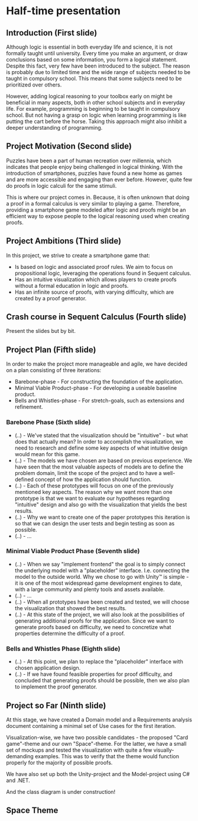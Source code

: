 # Half-time presentation

## Introduction (First slide)

Although logic is essential in both everyday life and science, it is not formally taught until university. Every time you make an argument, or draw conclusions based on some information, you form a logical statement. Despite this fact, very few have been introduced to the subject. The reason is probably due to limited time and the wide range of subjects needed to be taught in compulsory school. This means that some subjects need to be prioritized over others.

However, adding logical reasoning to your toolbox early on might be beneficial in many aspects, both in other school subjects and in everyday life. For example, programming is beginning to be taught in compulsory school. But not having a grasp on logic when learning programming is like putting the cart before the horse. Taking this approach might also inhibit a deeper understanding of programming.

## Project Motivation (Second slide)

Puzzles have been a part of human recreation over millennia, which indicates that people enjoy being challenged in logical thinking. With the introduction of smartphones, puzzles have found a new home as games and are more accessible and engaging than ever before. However, quite few do proofs in logic calculi for the same stimuli.

This is where our project comes in. Because, it is often unknown that doing a proof in a formal calculus is very similar to playing a game. Therefore, providing a smartphone game modeled after logic and proofs might be an efficient way to expose people to the logical reasoning used when creating proofs.

## Project Ambitions (Third slide)

In this project, we strive to create a smartphone game that:

-  Is based on logic and associated proof rules. We aim to focus on propositional logic, leveraging the operations found in Sequent calculus.
-  Has an intuitive visualization which allows players to create proofs without a formal education in logic and proofs.
-  Has an infinite source of proofs, with varying difficulty, which are created by a proof generator.

## Crash course in Sequent Calculus (Fourth slide)

Present the slides but by bit.

## Project Plan (Fifth slide)

In order to make the project more manageable and agile, we have decided on a plan consisting of three iterations:

- Barebone-phase - For constructing the foundation of the application.
- Minimal Viable Product-phase - For developing a useable baseline product.
- Bells and Whistles-phase - For stretch-goals, such as extensions and refinement.

### Barebone Phase (Sixth slide)

- (..) - We've stated that the visualization should be "intuitive" - but what does that actually mean? In order to accomplish the visualization, we need to research and define some key aspects of what intuitive design would mean for this game.
- (..) - The models we have chosen are based on previous experience. We have seen that the most valuable aspects of models are to define the problem domain, limit the scope of the project and to have a well-defined concept of how the application should function.
- (..) - Each of these prototypes will focus on one of the previously mentioned key aspects. The reason why we want more than one prototype is that we want to evaluate our hypotheses regarding "intuitive" design and also go with the visualization that yields the best results.
- (..) - Why we want to create one of the paper prototypes this iteration is so that we can design the user tests and begin testing as soon as possible.
- (..) - ...

### Minimal Viable Product Phase (Seventh slide)

- (..) - When we say "implement frontend" the goal is to simply connect the underlying model with a "placeholder" interface. I.e. connecting the model to the outside world. Why we chose to go with Unity™ is simple - it is one of the most widespread game development engines to date, with a large community and plenty tools and assets available.
- (..) - ...
- (..) - When all prototypes have been created and tested, we will choose the visualization that showed the best results.
- (..) - At this state of the project, we will also look at the possibilities of generating additional proofs for the application. Since we want to generate proofs based on difficulty, we need to concretize what properties determine the difficulty of a proof.

### Bells and Whistles Phase (Eighth slide)

- (..) - At this point, we plan to replace the "placeholder" interface with chosen application design.
- (..) - If we have found feasible properties for proof difficulty, and concluded that generating proofs should be possible, then we also plan to implement the proof generator.

## Project so Far (Ninth slide)

At this stage, we have created a Domain model and a Requirements analysis document containing a minimal set of Use cases for the first iteration.

Visualization-wise, we have two possible candidates - the proposed "Card game"-theme and our own "Space"-theme. For the latter, we have a small set of mockups and tested the visualization with quite a few visually-demanding examples. This was to verify that the theme would function properly for the majority of possible proofs.

We have also set up both the Unity-project and the Model-project using C# and .NET.

And the class diagram is under construction!

## Space Theme